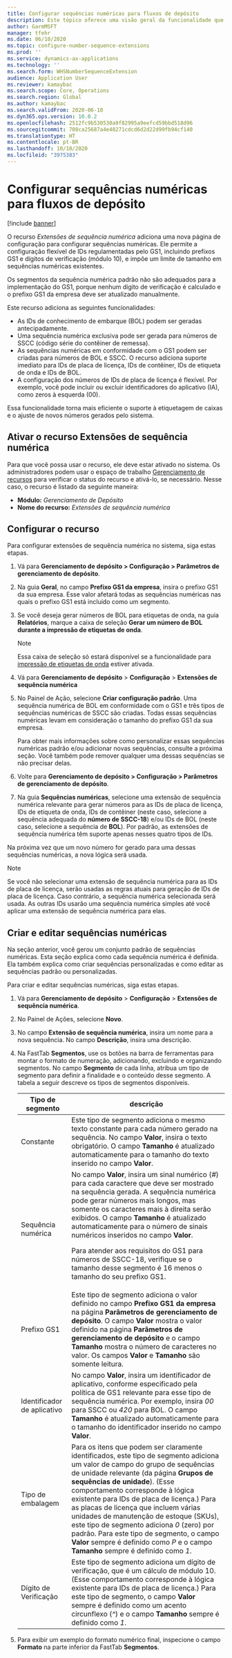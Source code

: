 ```yaml
---
title: Configurar sequências numéricas para fluxos de depósito
description: Este tópico oferece uma visão geral da funcionalidade que fornece extensões de sequência numérica para IDs de placa de licença, IDs de etiqueta de onda, IDs de contêiner e IDs de conhecimento de embarque.
author: GarmMSFT
manager: tfehr
ms.date: 06/10/2020
ms.topic: configure-number-sequence-extensions
ms.prod: ''
ms.service: dynamics-ax-applications
ms.technology: ''
ms.search.form: WHSNumberSequenceExtension
audience: Application User
ms.reviewer: kamaybac
ms.search.scope: Core, Operations
ms.search.region: Global
ms.author: kamaybac
ms.search.validFrom: 2020-06-10
ms.dyn365.ops.version: 10.0.2
ms.openlocfilehash: 2512fc9b530530a9f82995a9eefcd59bbd518d96
ms.sourcegitcommit: 708ca25687a4e48271cdcd6d2d22d99fb94cf140
ms.translationtype: HT
ms.contentlocale: pt-BR
ms.lasthandoff: 10/10/2020
ms.locfileid: "3975383"
---
```

# <a name="configure-number-sequences-for-warehouse-flows"></a>Configurar sequências numéricas para fluxos de depósito

[!include [banner](../includes/banner.md)]

O recurso *Extensões de sequência numérica* adiciona uma nova página de configuração para configurar sequências numéricas. Ele permite a configuração flexível de IDs regulamentadas pelo GS1, incluindo prefixos GS1 e dígitos de verificação (módulo 10), e impõe um limite de tamanho em sequências numéricas existentes.

Os segmentos da sequência numérica padrão não são adequados para a implementação do GS1, porque nenhum dígito de verificação é calculado e o prefixo GS1 da empresa deve ser atualizado manualmente.

Este recurso adiciona as seguintes funcionalidades:

- As IDs de conhecimento de embarque (BOL) podem ser geradas antecipadamente.
- Uma sequência numérica exclusiva pode ser gerada para números de SSCC (código série do contêiner de remessa).
- As sequências numéricas em conformidade com o GS1 podem ser criadas para números de BOL e SSCC. O recurso adiciona suporte imediato para IDs de placa de licença, IDs de contêiner, IDs de etiqueta de onda e IDs de BOL.
- A configuração dos números de IDs de placa de licença é flexível. Por exemplo, você pode incluir ou excluir identificadores do aplicativo (IA), como zeros à esquerda (00).

Essa funcionalidade torna mais eficiente o suporte à etiquetagem de caixas e o ajuste de novos números gerados pelo sistema.

## <a name="turn-on-the-number-sequence-extensions-feature"></a>Ativar o recurso Extensões de sequência numérica

Para que você possa usar o recurso, ele deve estar ativado no sistema. Os administradores podem usar o espaço de trabalho [Gerenciamento de recursos](../../fin-ops-core/fin-ops/get-started/feature-management/feature-management-overview.md) para verificar o status do recurso e ativá-lo, se necessário. Nesse caso, o recurso é listado da seguinte maneira:

- **Módulo:** *Gerenciamento de Depósito*
- **Nome do recurso:** *Extensões de sequência numérica*

## <a name="set-up-the-feature"></a>Configurar o recurso

Para configurar extensões de sequência numérica no sistema, siga estas etapas.

1. Vá para **Gerenciamento de depósito \> Configuração \> Parâmetros de gerenciamento de depósito**.
1. Na guia **Geral**, no campo **Prefixo GS1 da empresa**, insira o prefixo GS1 da sua empresa. Esse valor afetará todas as sequências numéricas nas quais o prefixo GS1 está incluído como um segmento.
1. Se você deseja gerar números de BOL para etiquetas de onda, na guia **Relatórios**, marque a caixa de seleção **Gerar um número de BOL durante a impressão de etiquetas de onda**.

    > [!NOTE]
    > Essa caixa de seleção só estará disponível se a funcionalidade para [impressão de etiquetas de onda](configure-wave-label-printing.md) estiver ativada.

1. Vá para **Gerenciamento de depósito** \> **Configuração** \> **Extensões de sequência numérica**
1. No Painel de Ação, selecione **Criar configuração padrão**. Uma sequência numérica de BOL em conformidade com o GS1 e três tipos de sequências numéricas de SSCC são criadas. Todas essas sequências numéricas levam em consideração o tamanho do prefixo GS1 da sua empresa.

    Para obter mais informações sobre como personalizar essas sequências numéricas padrão e/ou adicionar novas sequências, consulte a próxima seção. Você também pode remover qualquer uma dessas sequências se não precisar delas.

1. Volte para **Gerenciamento de depósito \> Configuração \> Parâmetros de gerenciamento de depósito**.
1. Na guia **Sequências numéricas**, selecione uma extensão de sequência numérica relevante para gerar números para as IDs de placa de licença, IDs de etiqueta de onda, IDs de contêiner (neste caso, selecione a sequência adequada do **número de SSCC-18**) e/ou IDs de BOL (neste caso, selecione a sequência de **BOL**). Por padrão, as extensões de sequência numérica têm suporte apenas nesses quatro tipos de IDs.

Na próxima vez que um novo número for gerado para uma dessas sequências numéricas, a nova lógica será usada.

> [!NOTE]
> Se você não selecionar uma extensão de sequência numérica para as IDs de placa de licença, serão usadas as regras atuais para geração de IDs de placa de licença. Caso contrário, a sequência numérica selecionada será usada. As outras IDs usarão uma sequência numérica simples até você aplicar uma extensão de sequência numérica para elas.

## <a name="create-and-edit-number-sequences"></a>Criar e editar sequências numéricas

Na seção anterior, você gerou um conjunto padrão de sequências numéricas. Esta seção explica como cada sequência numérica é definida. Ela também explica como criar sequências personalizadas e como editar as sequências padrão ou personalizadas.

Para criar e editar sequências numéricas, siga estas etapas.

1. Vá para **Gerenciamento de depósito** \> **Configuração** \> **Extensões de sequência numérica**.
1. No Painel de Ações, selecione **Novo**.
1. No campo **Extensão de sequência numérica**, insira um nome para a nova sequência. No campo **Descrição**, insira uma descrição.
1. Na FastTab **Segmentos**, use os botões na barra de ferramentas para montar o formato de numeração, adicionando, excluindo e organizando segmentos. No campo **Segmento** de cada linha, atribua um tipo de segmento para definir a finalidade e o conteúdo desse segmento. A tabela a seguir descreve os tipos de segmentos disponíveis.

    | Tipo de segmento | descrição |
    |---|---|
    | Constante | Este tipo de segmento adiciona o mesmo texto constante para cada número gerado na sequência. No campo **Valor**, insira o texto obrigatório. O campo **Tamanho** é atualizado automaticamente para o tamanho do texto inserido no campo **Valor**. |
    | Sequência numérica | No campo **Valor**, insira um sinal numérico (*\#*) para cada caractere que deve ser mostrado na sequência gerada. A sequência numérica pode gerar números mais longos, mas somente os caracteres mais à direita serão exibidos. O campo **Tamanho** é atualizado automaticamente para o número de sinais numéricos inseridos no campo **Valor**.<p>Para atender aos requisitos do GS1 para números de SSCC-18, verifique se o tamanho desse segmento é 16 menos o tamanho do seu prefixo GS1.</p> |
    | Prefixo GS1 | Este tipo de segmento adiciona o valor definido no campo **Prefixo GS1 da empresa** na página **Parâmetros de gerenciamento de depósito**. O campo **Valor** mostra o valor definido na página **Parâmetros de gerenciamento de depósito** e o campo **Tamanho** mostra o número de caracteres no valor. Os campos **Valor** e **Tamanho** são somente leitura. |
    | Identificador de aplicativo | No campo **Valor**, insira um identificador de aplicativo, conforme especificado pela política de GS1 relevante para esse tipo de sequência numérica. Por exemplo, insira *00* para SSCC ou *420* para BOL. O campo **Tamanho** é atualizado automaticamente para o tamanho do identificador inserido no campo **Valor**. |
    | Tipo de embalagem | Para os itens que podem ser claramente identificados, este tipo de segmento adiciona um valor de campo do grupo de sequências de unidade relevante (da página **Grupos de sequências de unidade**). (Esse comportamento corresponde à lógica existente para IDs de placa de licença.) Para as placas de licença que incluem várias unidades de manutenção de estoque (SKUs), este tipo de segmento adiciona *0* (zero) por padrão. Para este tipo de segmento, o campo **Valor** sempre é definido como *P* e o campo **Tamanho** sempre é definido como *1*.|
    | Dígito de Verificação | Este tipo de segmento adiciona um dígito de verificação, que é um cálculo de módulo 10. (Esse comportamento corresponde à lógica existente para IDs de placa de licença.) Para este tipo de segmento, o campo **Valor** sempre é definido como um acento circunflexo (*^*) e o campo **Tamanho** sempre é definido como *1*. |

1. Para exibir um exemplo do formato numérico final, inspecione o campo **Formato** na parte inferior da FastTab **Segmentos**.
